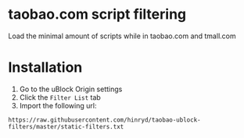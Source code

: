 # taobao.com script filtering

Load the minimal amount of scripts while in taobao.com and tmall.com

# Installation

1. Go to the uBlock Origin settings
2. Click the `Filter List` tab
3. Import the following url:
```
https://raw.githubusercontent.com/hinryd/taobao-ublock-filters/master/static-filters.txt
```
